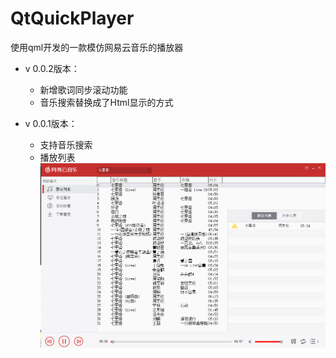# QtQuickPlayer
使用qml开发的一款模仿网易云音乐的播放器
+ v 0.0.2版本：
  - 新增歌词同步滚动功能
  - 音乐搜索替换成了Html显示的方式

+ v 0.0.1版本：
  - 支持音乐搜索
  - 播放列表
![](assets/markdown-img-paste-20180921154553967.png)
